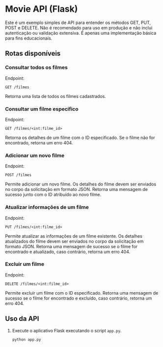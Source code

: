 # Movie API (Flask)

Este é um exemplo simples de API para entender os métodos GET, PUT, POST e DELETE. Não é recomendado para uso em produção e não inclui autenticação ou validação extensiva. É apenas uma implementação básica para fins educacionais.

## Rotas disponíveis

### Consultar todos os filmes

Endpoint:
```
GET /filmes
```
Retorna uma lista de todos os filmes cadastrados.

### Consultar um filme específico

Endpoint:
```
GET /filmes/<int:filme_id>
```
Retorna os detalhes de um filme com o ID especificado. Se o filme não for encontrado, retorna um erro 404.

### Adicionar um novo filme

Endpoint:
```
POST /filmes
```
Permite adicionar um novo filme. Os detalhes do filme devem ser enviados no corpo da solicitação em formato JSON. Retorna uma mensagem de sucesso junto com o ID atribuído ao novo filme.

### Atualizar informações de um filme

Endpoint:
```
PUT /filmes/<int:filme_id>
```
Permite atualizar as informações de um filme existente. Os detalhes atualizados do filme devem ser enviados no corpo da solicitação em formato JSON. Retorna uma mensagem de sucesso se o filme for encontrado e atualizado, caso contrário, retorna um erro 404.

### Excluir um filme

Endpoint:
```
DELETE /filmes/<int:filme_id>
```
Permite excluir um filme com o ID especificado. Retorna uma mensagem de sucesso se o filme for encontrado e excluído, caso contrário, retorna um erro 404.

## Uso da API

1. Execute o aplicativo Flask executando o script `app.py`.
   ```
   python app.py
   ```




